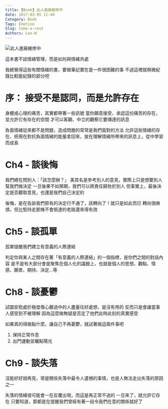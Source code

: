 ```yaml
---
title: [Book] 此人進廠維修中
date: 2017-03-05 11:40
Category: Book
Tags: Emotion
Slug: take-a-rest
Authors: Lee-W
---
```


![此人進廠維修中](http://i.imgur.com/M5ZXQkhm.jpg)

這本書不談情緒管理，而是如何與情緒共處

我總覺得這些有關情緒的書，要做筆記實在是一件很困難的事
不過這裡就稍微紀錄比較能紀錄的部分吧

<!--more-->

# 序： 接受不是認同，而是允許存在
身體或心理的痛苦，其實都帶著一些訊號
當你願意接受、承認這份痛苦的存在，並允許它有存在的空間
才可以客觀、中立的觀察它要傳達的訊息

負面情緒從來都不是問題，造成問題的常常是我們面對的方法
允許這些情緒的存在，把用在對抗負面情緒的能量拿回來，放在理解情緒所帶來的訊息上，從中學習而成長


# Ch4 - 談後悔
我們總在問別人：「該怎麼辦？」
美其名是參考別人的意見，實際上只是想要別人幫我們做決定
一旦後果不如預期，我們可以將責任歸咎於別人
但事實上，最後決定是否聽取意見，也還是我們自己決定的

後悔，是在告訴我們原有的決定行不通了，該轉向了！就只是如此而已
轉向很麻煩，但比堅持走那條不會抵達的老路還來得有效

# Ch5 - 談孤單
孤單提醒我們建立有意義的人際連結

判定你與某人之間存在著「有意義的人際連結」的一個指標，是你們之間的對話內容
是不是有大部分會是聚焦在個人化的議題上，也就是個人的思想、觀點、情感、願景、期待、決定...等

# Ch8 - 談憂鬱
試圖安慰處於極度傷心難過中的人盡量往好處想，是沒有用的
反而只是會讓當事人感受到不被理解
因為這麼做無疑是否定了他們此時此刻的真實感受

如果真的得做點什麼，讓自己不再憂鬱，就試著做這兩件事吧
1. 保持正常作息
2. 出門運動並曬點陽光

# Ch9 - 談失落
沒能好好說再見，常是關係失落中最令人遺憾的事情，也是人無法走出失落的原因之一

失落的情緒很可能會一在反覆出現，而這是再正常不過的
一旦來了，就允許它存在
只要知道，那都是在提醒我們曾經有著一段令我們在意的關係就好了